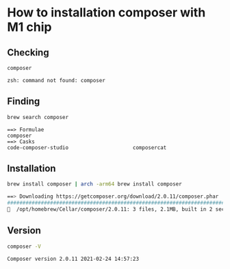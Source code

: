 # How to installation composer with M1 chip

## Checking

```bash
composer
```

`
zsh: command not found: composer
`

## Finding

```bash
brew search composer
```

```
==> Formulae
composer
==> Casks
code-composer-studio                     composercat
```

## Installation

```bash
brew install composer | arch -arm64 brew install composer
```

```bash
==> Downloading https://getcomposer.org/download/2.0.11/composer.phar
######################################################################## 100.0%
🍺  /opt/homebrew/Cellar/composer/2.0.11: 3 files, 2.1MB, built in 2 seconds
```

## Version

```bash
composer -V
```

```bash
Composer version 2.0.11 2021-02-24 14:57:23
```